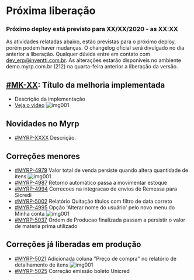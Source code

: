 # Próxima liberação

### Próximo deploy está previsto para XX/XX/2020 - as XX:XX
As atividades relatadas abaixo, estão previstas para o próximo deploy, porém podem haver mudanças. O changelog oficial será divulgado no dia anterior a liberação. Qualquer dúvida entre em contato com dev_erp@inventti.com.br.
As alterações estarão disponíveis no ambiente demo.myrp.com.br (212) na quarta-feira anterior a liberação da versão.

## [#MK-XX](https://devmyrp.atlassian.net/browse/MK-XX): Título da melhoria implementada
* Descrição da implementação
* [Veja o vídeo](http://recordit.co/2MyFCjFpdq)
![img001](https://i.imgur.com/XXXX.png)

## Novidades no Myrp
* [#MYRP-XXXX](https://devmyrp.atlassian.net/browse/MYRP-XXXX) Descrição.

## Correções menores
* [#MYRP-4979](https://devmyrp.atlassian.net/browse/MYRP-4979) Valor total de venda persiste quando altera quantidade de itens 
![img001](https://i.imgur.com/VUjM02F.jpg)
* [#MYRP-4987](https://devmyrp.atlassian.net/browse/MYRP-4987) Retorno automático passa a movimentar estoque
* [#MYRP-4994](https://devmyrp.atlassian.net/browse/MYRP-4994) Correcoes na integracao de envios de Remessa para Sicredi
* [#MYRP-5002](https://devmyrp.atlassian.net/browse/MYRP-5002) Relatório Quitação títulos com filtro de data correto
* [#MYRP-4995](https://devmyrp.atlassian.net/browse/MYRP-4995) Opção 'Alterar nome do usuário' pelo novo menu do Minha conta
![img001](https://i.imgur.com/MFNcmUP.jpg)
* [#MYRP-5037](https://devmyrp.atlassian.net/browse/MYRP-5037) Ordem de Producao finalizada passam a persistir o valor de materia prima utilizado 

## Correções já liberadas em produção
* [#MYRP-5021](https://devmyrp.atlassian.net/browse/MYRP-5021) Adicionada coluna "Preço de compra" no relatório de detalhamento de itens
![img001](https://i.imgur.com/NBmB9TI.jpg)
* [#MYRP-5025](https://devmyrp.atlassian.net/browse/MYRP-5025) Correção emissão boleto Unicred
